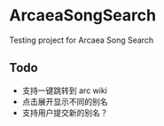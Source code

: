 # ArcaeaSongSearch

Testing project for Arcaea Song Search

## Todo

- 支持一键跳转到 arc wiki
- 点击展开显示不同的别名
- 支持用户提交新的别名？